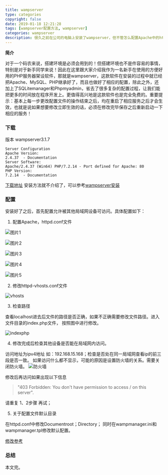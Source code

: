 ```yaml
---
title: wampserver
type: categories
copyright: false
date: 2019-01-18 12:21:28
tags: [wampserver配置方法, wampserver]
categories: wampserver
description: 很久之前在公司的电脑上安装了wampserver，但不管怎么配置Apache中的httpd.conf文件始终都无法用其他设备访问到该服务器。。今天突然想重新研究一下，突然设置成功了。仅仅写帖子来记录一下这一时刻，为之后的安装找到正确的方法。
---
```


**简介**

对于一个码农来说，搭建环境是必须会用到的！但搭建环境也不是件容易的事情，特别是对于新手同学来说！因此在这里跟大家介绍我作为一名新手在使用的方便好用的PHP服务器架设软件，那就是wampserver，这款软件在安装的过程中就已经把Apache、MySQL、PHP继承好了，而且也做好了相应的配置，除此之外，还加上了SQLitemanager和Phpmyadmin，省去了很多复杂的配置过程，让我们能把更多的时间放在程序开发上。更值得高兴地是这款软件也是完全免费的。重要提示：基本上每一步更改配置文件的操作结束之后，均在重启了相应服务之后才会生效，也就是说如果想要修改立即生效的话，必须在修改完毕保存之后重新启动一下相应的服务！

### 下载

版本 wampserver3.1.7
>
    Server Configuration
    Apache Version:
    2.4.37  - Documentation
    Server Software:
    Apache/2.4.37 (Win64) PHP/7.2.14 - Port defined for Apache: 80
    PHP Version:
    7.2.14  - Documentation


[下载地址](https://sourceforge.net/projects/wampserver/)  安装方法就不介绍了，可以参考[wampserver安装](https://www.cnblogs.com/believerp/p/6885686.html)

### 配置

安装好了之后，首先配置允许被其他局域网设备可访问。具体配置如下：

1. 配置Apache，httpd.conf文件

![图片1](http://plf3trb76.bkt.clouddn.com/image/wampserver/httpdconf6.png)

![图片2](http://plf3trb76.bkt.clouddn.com/image/wampserver/httpdconf4.png)

![图片3](http://plf3trb76.bkt.clouddn.com/image/wampserver/httpdconf3.png)

![图片4](http://plf3trb76.bkt.clouddn.com/image/wampserver/httpdconf2.png)

![图片5](http://plf3trb76.bkt.clouddn.com/image/wampserver/httpdconf1.png)

2. 修改httpd-vhosts.conf文件

![vhosts](http://plf3trb76.bkt.clouddn.com/image/wampserver/vhost_confg.png)

3. 检查路径

查看localhost进去后文件的路径是否正确，如果不正确需要修改文件路径。进入文件目录的index.php文件，
按照图中进行修改。

![indexphp](http://plf3trb76.bkt.clouddn.com/image/wampserver/indexphp.png)

4. 修改完成后检查其他设备是否能在局域网内访问。

访问地址为ipv4地址 如：192.168.15.168；检查是否处在同一局域网查看ip的前三段是否一致。
如果访问什么都不显示，可能的原因是设置防火墙的关系。需要关闭防火墙。
![防火墙](http://plf3trb76.bkt.clouddn.com/image/wampserver/firewall.png)

修改后再访问如果出现以下信息
> "403 Forbidden: You don't have permission to access / on this server".

请重复 1、2步骤 再试；

5. 关于配置文件默认目录

在httpd.conf中修改Documentroot；Directory； 同时在wampmanager.ini和wampmanager.tpl修改默认配置。

[修改参考](https://jingyan.baidu.com/article/22fe7ced1ca16b3003617f7c.html)


### 总结

本文完。